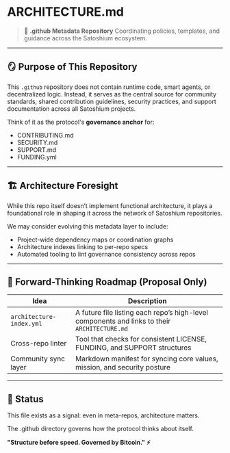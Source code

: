 # ARCHITECTURE.md

> 🧭 **.github Metadata Repository**
> Coordinating policies, templates, and guidance across the Satoshium ecosystem.

---

## 🪞 Purpose of This Repository

This `.github` repository does not contain runtime code, smart agents, or decentralized logic. Instead, it serves as the central source for community standards, shared contribution guidelines, security practices, and support documentation across all Satoshium projects.

Think of it as the protocol's **governance anchor** for:

* CONTRIBUTING.md
* SECURITY.md
* SUPPORT.md
* FUNDING.yml

---

## 🏗️ Architecture Foresight

While this repo itself doesn’t implement functional architecture, it plays a foundational role in shaping it across the network of Satoshium repositories.

We may consider evolving this metadata layer to include:

* Project-wide dependency maps or coordination graphs
* Architecture indexes linking to per-repo specs
* Automated tooling to lint governance consistency across repos

---

## 🔭 Forward-Thinking Roadmap (Proposal Only)

| Idea                     | Description                                                                                  |
| ------------------------ | -------------------------------------------------------------------------------------------- |
| `architecture-index.yml` | A future file listing each repo’s high-level components and links to their `ARCHITECTURE.md` |
| Cross-repo linter        | Tool that checks for consistent LICENSE, FUNDING, and SUPPORT structures                     |
| Community sync layer     | Markdown manifest for syncing core values, mission, and security posture                     |

---

## 🚧 Status

This file exists as a signal: even in meta-repos, architecture matters.

The .github directory governs how the protocol thinks about itself.

**"Structure before speed. Governed by Bitcoin." ⚡️**

